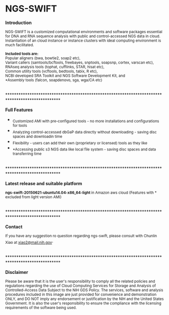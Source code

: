 # NGS-SWIFT

<b>Introduction</b>

<sub>NGS-SWIFT is a customized computational environments and software packages essential for DNA and RNA sequence analysis with public and control-accessed NGS data in cloud. Instantiation of an cloud instance or instance clusters with ideal computing environment is much facilitated.</sub>

<sub><b>Included tools are: </b><br />
  Popular aligners (bwa, bowtie2, soap2 etc), <br />
  Variant callers (samtools/bcftools, freebayes, snptools, soapsnp, cortex, varscan etc), <br />
  RNAseq analysis tools (tophat, cufflinks, STAR, hisat etc), <br />
  Common utility tools (vcftools, bedtools, tabix, R etc), <br />
  NCBI developed SRA Toolkit and NGS Software Development Kit, and<br />
  *Assembly tools (falcon, soapdenovo, sga, wga/CA etc) </sub><br />


<br />
************************************************************************************************

<b>Full Features</b>

* <sub>Customized AMI with pre-configured tools - no more installations and configurations for tools</sub>
* <sub>Analyzing control-accessed dbGaP data directly without downloading - saving disc spaces and downloadin time</sub>
* <sub>Flexibility  - users can add their own (proprietary or licensed) tools as they like </sub>
* <sub>*Accessing public s3 NGS data like local file system - saving disc spaces and data transferring time</sub>


<br />
************************************************************************************************

<b>Latest release and suitable platform</b>

<sub><b>ngs-swift-20150621-ubuntu14.04-x86_64-light </b> in Amazon aws cloud  (Features with * excluded from light version AMI) </b></sub>

<br />
************************************************************************************************

<b>Contact</b>

<sub>If you have any suggestion ro question regarding ngs-swift, please consult with Chunlin Xiao at xiao2@mail.nih.gov</sub>.


<br />
************************************************************************************************

<b>Disclaimer</b>

<sub>Please be aware that it is the user's responsibility to comply all the related policies and 
regulations regarding the use of Cloud Computing Services for Storage and Analysis of 
Controlled-Access Data Subject to the NIH GDS Policy. The services, software and analysis 
procedures included in this image are just provided for convenience and demonstration ONLY, 
and DO NOT imply any endorsement or justification by the NIH and the United States Government. 
It is also the user's responsibility to ensure the compliance with the licensing requirements 
of the software being used.</sub>
